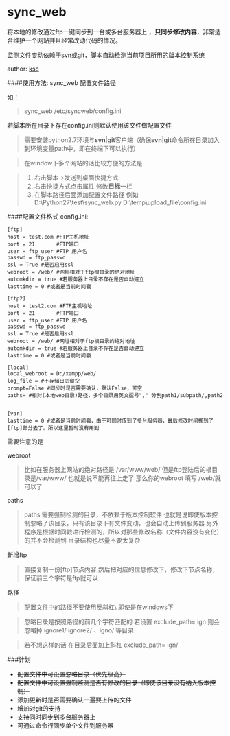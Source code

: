 sync_web
=======

将本地的修改通过ftp一键同步到一台或多台服务器上 ，**只同步修改内容**，非常适合维护一个网站并且经常改动代码的情况。

监测文件变动依赖于svn或git，脚本自动检测当前项目所用的版本控制系统

author: [ksc](http://blog.geekli.cn)

####使用方法:
 sync_web 配置文件路径 
 
 如： 
> sync_web /etc/syncweb/config.ini

若脚本所在目录下存在config.ini则默认使用该文件做配置文件

> 需要安装python2.7环境与**svn**|**git**客户端（确保**svn**|**git**命令所在目录加入到环境变量path中，即在终端下可以执行）

> 在window下多个网站的话比较方便的方法是
   
> 1. 右击脚本-\>发送到桌面快捷方式
> 2. 右击快捷方式点击属性 修改**目标**一栏
> 3. 在脚本路径后面添加配置文件路径 例如D:\\Python27\\test\\sync_web.py D:\\temp\\upload_file\\config.ini



 
####配置文件格式
config.ini:

    [ftp]
    host = test.com #FTP主机地址
    port = 21       #FTP端口
    user = ftp_user #FTP 用户名
    passwd = ftp_passwd
    ssl = True #是否启用ssl
    webroot = /web/ #网址相对于ftp根目录的绝对地址 
    automkdir = true #若服务器上目录不存在是否自动建立
    lasttime = 0 #或者是当前时间戳
    
    [ftp2]
    host = test2.com #FTP主机地址
    port = 21       #FTP端口
    user = ftp_user #FTP 用户名
    passwd = ftp_passwd
    ssl = True #是否启用ssl
    webroot = /web/ #网址相对于ftp根目录的绝对地址 
    automkdir = true #若服务器上目录不存在是否自动建立
    lasttime = 0 #或者是当前时间戳
    
    [local]
    local_webroot = D:/xampp/web/ 
    log_file = #不存储日志留空
    prompt=False #同步时是否需要确认，默认False，可空
    paths= #相对(本地web目录)路径，多个目录用英文逗号"," 分割path1/subpath/,path2 
    
    
    [var]
    lasttime = 0 #或者是当前时间戳，由于可同时传到了多台服务器，最后修改时间挪到了[ftp]部分去了。所以这里暂时没有用到
需要注意的是

webroot
>比如在服务器上网站的绝对路径是 /var/www/web/ 但是ftp登陆后的根目录是/var/www/ 也就是说不能再往上走了
那么你的webroot 填写 /web/就可以了

paths
>paths 需要强制检测的目录，不依赖于版本控制软件
也就是说即使版本控制忽略了该目录，只有该目录下有文件变动，也会自动上传到服务器
另外程序是根据时间戳进行检测的，所以对那些修改名称（文件内容没有变化）的并不会检测到
目录结构也尽量不要太复杂

新增ftp
>直接复制一份[ftp]节点内容,然后把对应的信息修改下，修改下节点名称，保证前三个字符是ftp就可以

路径
>配置文件中的路径不要使用反斜杠\\ 即使是在windows下 

>忽略目录是按照路径的前几个字符匹配的
若设置 exclude\_path= ign  则会忽略掉 ignore1/ ignore2/ 、igno/ 等目录

>若不想这样的话 在目录后面加上斜杠 exclude\_path= ign/  

###计划

* <del>配置文件中可设置忽略目录（优先级高）</del>
* <del>配置文件中可设置强制监测是否有修改的目录（即使该目录没有纳入版本控制）</del>
* <del>添加更新时是否需要确认一遍要上传的文件</del>
* <del>增加对git的支持</del>
* <del>支持同时同步到多台服务器上</del>
* 可通过命令行同步单个文件到服务器
